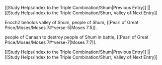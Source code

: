 [[Study Helps/Index to the Triple Combination/Shum|Previous Entry]]  ||  [[Study Helps/Index to the Triple Combination/Shurr, Valley of|Next Entry]]

 Enoch2 beholds valley of Shum, people of Shum, [[Pearl of Great Price/Moses/Moses 7#^verse-5|Moses 7:5]].

 people of Canaan to destroy people of Shum in battle, [[Pearl of Great Price/Moses/Moses 7#^verse-7|Moses 7:7]].

[[Study Helps/Index to the Triple Combination/Shum|Previous Entry]]  ||  [[Study Helps/Index to the Triple Combination/Shurr, Valley of|Next Entry]]